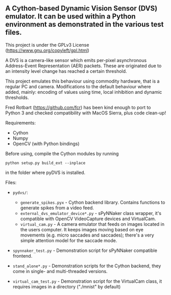 ## A Cython-based Dynamic Vision Sensor (DVS) emulator. It can be used within a Python environment as demonstrated in the various test files.
This project is under the GPLv3 License (https://www.gnu.org/copyleft/gpl.html)

A DVS is a camera-like sensor which emits per-pixel asynchronous Address-Event Representation (AER) packets. These are originated due to an intensity level change has reached a certain threshold. 

This project emulates this behaviour using commodity hardware, that is a regular PC and camera. Modifications to the default behaviour where added, mainly: encoding of values using time, local inhibition and dynamic thresholds.

Fred Rotbart (https://github.com/fcr) has been kind enough to port to Python 3 and checked compatibility with MacOS Sierra, plus code clean-up!

Requirements:
- Cython
- Numpy
- OpenCV (with Python bindings)

Before using, compile the Cython modules by running
    
`python setup.py build_ext --inplace`  
  
in the folder where pyDVS is installed.

Files:
- `pydvs/`:
  - `generate_spikes.pyx`  - Cython backend library. Contains functions to generate spikes from a video feed.
  - `external_dvs_emulator_device*.py` - sPyNNaker class wrapper, it's compatible with OpenCV VideoCapture devices and VirtualCam.
  - `virtual_cam.py` - A camera emulator that feeds on images located in the users computer. It keeps images moving based on eye movements (e.g. micro saccades and saccades); there's a very simple attention model for the saccade mode. 

- `spynnaker_test.py` - Demonstration script for sPyNNaker compatible frontend.
- `stand_alone*.py` - Demonstration scripts for the Cython backend, they come in single- and multi-threaded versions.
- `virtual_cam_test.py` - Demonstration script for the VirtualCam class, it requires images in a directory ("./mnist" by default)

